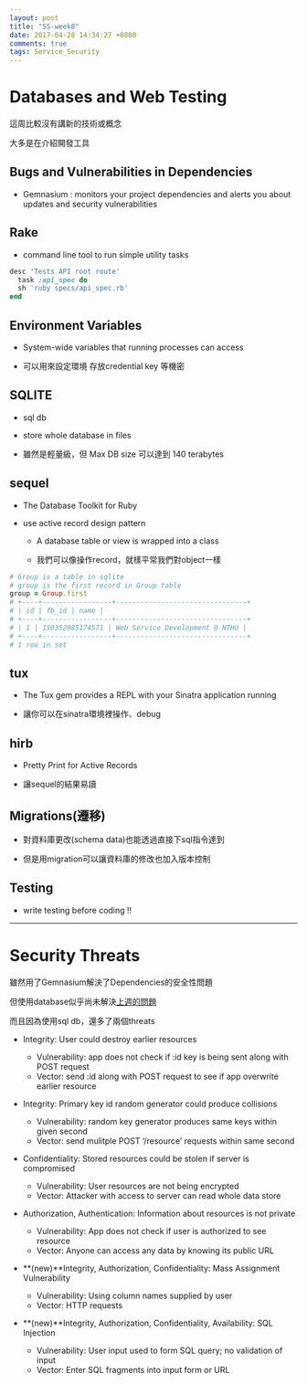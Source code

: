 ```yaml
---
layout: post
title: "SS-week8"
date: 2017-04-28 14:34:27 +0800
comments: true
tags: Service_Security
---
```


# Databases and Web Testing

<!--more-->
這周比較沒有講新的技術或概念

大多是在介紹開發工具


## Bugs and Vulnerabilities in Dependencies

- Gemnasium : monitors your project dependencies and alerts you about updates and security vulnerabilities

## Rake

- command line tool to run simple utility tasks

```ruby raketask example
desc 'Tests API root route'
  task :api_spec do
  sh 'ruby specs/api_spec.rb'
end
```

## Environment Variables

- System-wide variables that running processes can access

- 可以用來設定環境 存放credential key 等機密

## SQLITE

- sql db

- store whole database in files

- 雖然是輕量級，但 Max DB size 可以達到 140 terabytes

## sequel

- The Database Toolkit for Ruby

- use active record design pattern

  * A database table or view is wrapped into a class

  * 我們可以像操作record，就樣平常我們對object一樣

```ruby
# Group is a table in sqlite
# group is the first record in Group table
group = Group.first
# +----+-----------------+--------------------------------+
# | id | fb_id | name |
# +----+-----------------+--------------------------------+
# | 1 | 150352985174571 | Web Service Development @ NTHU |
# +----+-----------------+--------------------------------+
# 1 row in set
```

## tux

- The Tux gem provides a REPL with your Sinatra application running

- 讓你可以在sinatra環境裡操作、debug

## hirb

- Pretty Print for Active Records

- 讓sequel的結果易讀

## Migrations(遷移)

- 對資料庫更改(schema data)也能透過直接下sql指令達到

- 但是用migration可以讓資料庫的修改也加入版本控制

## Testing

- write testing before coding !!

---

# Security Threats

雖然用了Gemnasium解決了Dependencies的安全性問題

但使用database似乎尚未解決[上週的問題](/blog/2017/03/31/ss-week7/#SecurityThreats)

而且因為使用sql db，還多了兩個threats

- Integrity: User could destroy earlier resources
  * Vulnerability: app does not check if :id key is being sent along with POST request
  * Vector: send :id along with POST request to see if app overwrite earlier resource

- Integrity: Primary key id random generator could produce collisions
  * Vulnerability: random key generator produces same keys within given second
  * Vector: send mulitple POST ‘/resource’ requests within same second

- Confidentiality: Stored resources could be stolen if server is compromised
  * Vulnerability: User resources are not being encrypted
  * Vector: Attacker with access to server can read whole data store

- Authorization, Authentication: Information about resources is not private
  * Vulnerability: App does not check if user is authorized to see resource
  * Vector: Anyone can access any data by knowing its public URL

- **(new)**Integrity, Authorization, Confidentiality: Mass Assignment Vulnerability
  * Vulnerability: Using column names supplied by user
  * Vector: HTTP requests

- **(new)**Integrity, Authorization, Confidentiality, Availability: SQL Injection
  * Vulnerability: User input used to form SQL query; no validation of input
  * Vector: Enter SQL fragments into input form or URL

